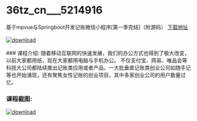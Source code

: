 # 36tz_cn___5214916
基于mpvue与Springboot开发记账微信小程序[第一季完结]（附源码）
[下载地址](http://www.36tz.cn/article/5214916 "下载地址")
<br/></br>[![download](http://36tz.cn/muke_img/2020_08_1-47.png "下载地址")](http://www.36tz.cn/article/5214916 "下载地址")
<br/></br>### 课程介绍:
随着移动互联网的快速发展，我们的办公方式也得到了极大改变，以前大家都用纸，现在大家都用电脑与手机办公。
不仅支付宝、网易、唯品会等科技大公司都陆续推出记账类应用或者产品，一大批垂直记账类创业公司如随手记等也开始涌现，还有聚焦女性记账的创业项目，其中多家创业公司的用户数量过亿。

### 课程截图:
[![download](http://36tz.cn/muke_img/2020_08_2-45.png "下载地址")](http://www.36tz.cn/article/5214916 "下载地址")
